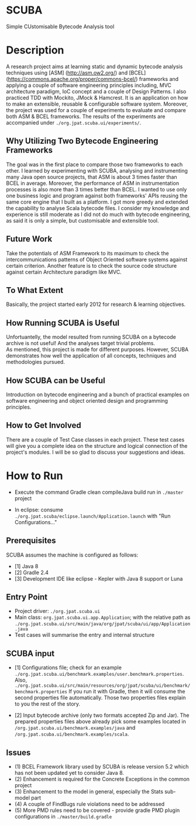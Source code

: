 # SCUBA
Simple CUstomisable Bytecode Analysis tool

Description
=

A research project aims at learning static and dynamic bytecode analysis techniques using [ASM] (http://asm.ow2.org/) and [BCEL] (https://commons.apache.org/proper/commons-bcel/) frameworks and applying a couple of software engineering principles 
including, MVC architecture paradigm, IoC concept and a couple of Design Patterns. I also practiced TDD with Mockito, JMock & Hamcrest. It is an application on how to make an extensible, reusable & configurable software system.
Moreover, the project was used for a couple of experiments to evaluate and compare both ASM & BCEL frameworks.
The results of the experiments are accompanied under `./org.jpat.scuba.ui/experiments/`.

Why Utilizing Two Bytecode Engineering Frameworks
--

The goal was in the first place to compare those two frameworks to each other. I learned by experimenting with SCUBA, analysing and instrumenting many Java open source projects, that ASM is about 3 times faster than BCEL in average. 
Moreover, the performance of ASM in instrumentation processes is also more than 3 times better than BCEL.
I wanted to use only one business logic and program against both frameworks' APIs reusing the same core engine that I built as a platform.
I got more greedy and extended the capability to analyse Scala bytecode files. 
I consider my knowledge and experience is still moderate as I did not do much with bytecode engineering, as said it is only a simple, but customisable and extensible tool.
  
Future Work
--
Take the potentials of ASM Framework to its maximum to check the intercommunications patterns of Object Oriented software systems against certain criterion.
Another feature is to check the source code structure against certain Architecture paradigm like MVC. 

To What Extent
--
Basically, the project started early 2012 for research & learning objectives.


How Running SCUBA is Useful
--
Unfortuantelly, the model resulted from running SCUBA on a bytecode archive is not useful! And the analyses target trivial problems.  
As mentioned, this project is made for different purposes. However, SCUBA demonstrates how well the application of all concepts, techniques and methodologies pursued.

How SCUBA can be Useful
--
Introduction on bytecode engineering and a bunch of practical examples on software engineering and object oriented design and programming principles. 


How to Get Involved
--
There are a couple of Test Case classes in each project. These test cases will give you a complete idea on the structure and logical connection of the project's modules.
I will be so glad to discuss your suggestions and ideas.



How to Run
=

* Execute the command Gradle clean compileJava build run in `./master` project

* In eclipse: consume `./org.jpat.scuba/eclipse.launch/Application.launch` with "Run Configurations..."

Prerequisites
--
SCUBA assumes the machine is configured as follows:
* [1] Java 8
* [2] Gradle 2.4
* [3] Development IDE like eclipse - Kepler with Java 8 support or Luna

Entry Point
--
* Project driver:  `./org.jpat.scuba.ui`
* Main class: `org.jpat.scuba.ui.app.Application`; with the relative path as `./org.jpat.scuba.ui/src/main/java/org/jpat/scuba/ui/app/Application.java`
* Test cases will summarise the entry and internal structure

SCUBA input
-
* [1] Configurations file; check for an example `./org.jpat.scuba.ui/benchmark.examples/user.benchmark.properties`. 
	Also, `./org.jpat.scuba.ui/src/main/resources/org/jpat/scuba/ui/benchmark/benchmark.properties`
	If you run it with Gradle, then it will consume the second properties file automatically.
	Those two properties files explain to you the rest of the story.

* [2] Input bytecode archive (only two formats accepted Zip and Jar).
	The prepared properties files above already pick some examples located in `/org.jpat.scuba.ui/benchmark.examples/java` and `/org.jpat.scuba.ui/benchmark.examples/scala`.

Issues
--
* (1) BCEL Framework library used by SCUBA is release version 5.2 which has not been updated yet to consider Java 8.
* (2) Enhancement is required for the Concrete Exceptions in the common project
* (3) Enhancement to the model in general, especially the Stats sub-model part
* (4) A couple of FindBugs rule violations need to be addressed
* (5) More PMD rules need to be covered - provide gradle PMD plugin configurations in `./master/build.gradle`